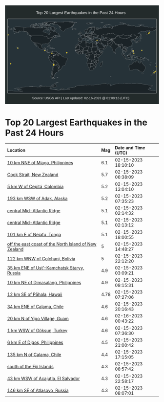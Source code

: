 ![Map](./map.png)

# Top 20 Largest Earthquakes in the Past 24 Hours

| Location | Mag | Date and Time (UTC) |
|:---|:---|:---|
| [10 km NNE of Miaga, Philippines](https://earthquake.usgs.gov/earthquakes/eventpage/us6000jp76) | 6.1 | 02-15-2023 18:10:10 |
| [Cook Strait, New Zealand](https://earthquake.usgs.gov/earthquakes/eventpage/us6000jp1g) | 5.7 | 02-15-2023 06:38:09 |
| [5 km W of Cepitá, Colombia](https://earthquake.usgs.gov/earthquakes/eventpage/us6000jp3b) | 5.2 | 02-15-2023 13:04:10 |
| [193 km WSW of Adak, Alaska](https://earthquake.usgs.gov/earthquakes/eventpage/us6000jp24) | 5.2 | 02-15-2023 07:35:23 |
| [central Mid-Atlantic Ridge](https://earthquake.usgs.gov/earthquakes/eventpage/us6000jp0r) | 5.1 | 02-15-2023 02:14:32 |
| [central Mid-Atlantic Ridge](https://earthquake.usgs.gov/earthquakes/eventpage/us6000jp0q) | 5.1 | 02-15-2023 02:13:12 |
| [101 km E of Neiafu, Tonga](https://earthquake.usgs.gov/earthquakes/eventpage/us6000jp72) | 5.1 | 02-15-2023 18:00:55 |
| [off the east coast of the North Island of New Zealand](https://earthquake.usgs.gov/earthquakes/eventpage/us6000jp5v) | 5 | 02-15-2023 14:48:27 |
| [122 km WNW of Colchani, Bolivia](https://earthquake.usgs.gov/earthquakes/eventpage/us6000jp8r) | 5 | 02-15-2023 22:12:20 |
| [35 km ENE of Ust’-Kamchatsk Staryy, Russia](https://earthquake.usgs.gov/earthquakes/eventpage/us6000jp0v) | 4.9 | 02-15-2023 03:09:21 |
| [10 km NE of Dimasalang, Philippines](https://earthquake.usgs.gov/earthquakes/eventpage/us6000jp2m) | 4.9 | 02-15-2023 09:15:31 |
| [12 km SE of Pāhala, Hawaii](https://earthquake.usgs.gov/earthquakes/eventpage/hv73325052) | 4.78 | 02-15-2023 07:27:06 |
| [34 km ENE of Calama, Chile](https://earthquake.usgs.gov/earthquakes/eventpage/us6000jp7z) | 4.6 | 02-15-2023 20:16:43 |
| [20 km N of Yigo Village, Guam](https://earthquake.usgs.gov/earthquakes/eventpage/us6000jp9n) | 4.6 | 02-16-2023 00:43:22 |
| [1 km WSW of Göksun, Turkey](https://earthquake.usgs.gov/earthquakes/eventpage/us6000jp25) | 4.6 | 02-15-2023 07:36:30 |
| [6 km E of Digos, Philippines](https://earthquake.usgs.gov/earthquakes/eventpage/us6000jp86) | 4.5 | 02-15-2023 21:00:42 |
| [135 km N of Calama, Chile](https://earthquake.usgs.gov/earthquakes/eventpage/us6000jp6u) | 4.4 | 02-15-2023 17:15:05 |
| [south of the Fiji Islands](https://earthquake.usgs.gov/earthquakes/eventpage/us6000jp1r) | 4.3 | 02-15-2023 06:57:42 |
| [43 km WSW of Acajutla, El Salvador](https://earthquake.usgs.gov/earthquakes/eventpage/us6000jp95) | 4.3 | 02-15-2023 22:58:17 |
| [146 km SE of Atlasovo, Russia](https://earthquake.usgs.gov/earthquakes/eventpage/us6000jp2c) | 4.3 | 02-15-2023 08:07:01 |
